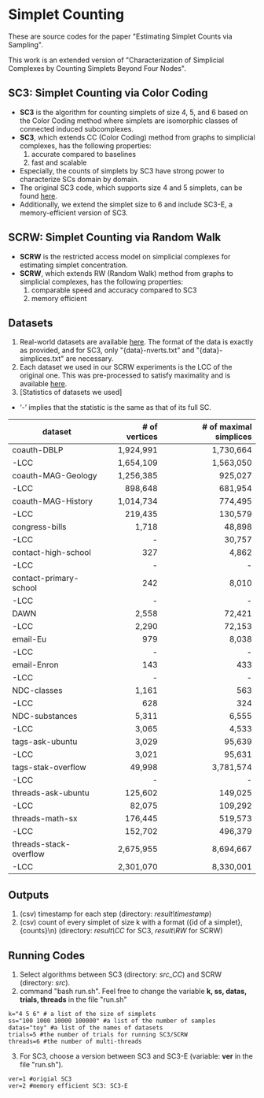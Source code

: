 # Simplet Counting

These are source codes for the paper "Estimating Simplet Counts via Sampling".

This work is an extended version of "Characterization of Simplicial Complexes by Counting Simplets Beyond Four Nodes".

## **SC3: Simplet Counting via Color Coding**
* **SC3** is the algorithm for counting simplets of size 4, 5, and 6 based on the Color Coding method where simplets are isomorphic classes of connected induced subcomplexes.
* **SC3**, which extends CC (Color Coding) method from graphs to simplicial complexes, has the following properties:
  1. accurate compared to baselines
  2. fast and scalable
* Especially, the counts of simplets by SC3 have strong power to characterize SCs domain by domain.
* The original SC3 code, which supports size 4 and 5 simplets, can be found [here](https://github.com/hhyy0401/SC3).
* Additionally, we extend the simplet size to 6 and include SC3-E, a memory-efficient version of SC3.

## **SCRW: Simplet Counting via Random Walk**
* **SCRW** is the restricted access model on simplicial complexes for estimating simplet concentration.
* **SCRW**, which extends RW (Random Walk) method from graphs to simplicial complexes, has the following properties:
  1. comparable speed and accuracy compared to SC3
  2. memory efficient

## Datasets 
1. Real-world datasets are available [here](https://www.cs.cornell.edu/~arb/data/). The format of the data is exactly as provided, and for SC3, only "{data}-nverts.txt" and "{data}-simplices.txt" are necessary.
2. Each dataset we used in our SCRW experiments is the LCC of the original one. This was pre-processed to satisfy maximality and is available [here](https://postechackr-my.sharepoint.com/personal/hhyy0401_postech_ac_kr/_layouts/15/onedrive.aspx?id=%2Fpersonal%2Fhhyy0401%5Fpostech%5Fac%5Fkr%2FDocuments%2F%EC%97%B0%EA%B5%AC%2D%EC%98%A8%EB%9D%BC%EC%9D%B8%2Fmaximal%5FLCC&ga=1).
3. [Statistics of datasets we used]
* ‘-’ implies that the statistic is the same as that of its full SC.
  
| dataset  | # of vertices | # of maximal simplices |
|----|---:|---:|
| coauth-DBLP | 1,924,991 | 1,730,664 |
|   -LCC | 1,654,109 | 1,563,050|
| coauth-MAG-Geology | 1,256,385 | 925,027 |
|   -LCC | 898,648 | 681,954 |
| coauth-MAG-History | 1,014,734 | 774,495 |
|   -LCC | 219,435 | 130,579 |
| congress-bills  | 1,718 | 48,898 |
|   -LCC | - | 30,757 |
| contact-high-school | 327 | 4,862 |
|   -LCC | - | - |
| contact-primary-school | 242 | 8,010 |
|   -LCC | - | - |
| DAWN  | 2,558 | 72,421 |
|   -LCC | 2,290 | 72,153 |
| email-Eu | 979 | 8,038 |
|   -LCC | - | - |
| email-Enron | 143 |433 |
|   -LCC | - | - |
| NDC-classes | 1,161 | 563 |
|   -LCC | 628 | 324 | 
| NDC-substances | 5,311 | 6,555 |
|   -LCC | 3,065 | 4,533 |  
| tags-ask-ubuntu | 3,029 | 95,639 |
|   -LCC | 3,021 | 95,631 |  
| tags-stak-overflow  | 49,998 |3,781,574 |
|   -LCC | - | - |
| threads-ask-ubuntu |125,602 | 149,025 |
|   -LCC | 82,075 | 109,292 |
| threads-math-sx  |  176,445 | 519,573  |
|   -LCC | 152,702 | 496,379 |
| threads-stack-overflow  | 2,675,955 | 8,694,667 |
|   -LCC | 2,301,070 | 8,330,001 |
  
## Outputs
1. (csv) timestamp for each step (directory: *result\timestamp*)
2. (csv) count of every simplet of size k with a format ({id of a simplet}, {counts}\n) (directory: *result\CC* for SC3, *result\RW* for SCRW)


## Running Codes
1. Select algorithms between SC3 (directory: *src_CC*) and SCRW (directory: *src*). 
2. command "bash run.sh". Feel free to change the variable **k, ss, datas, trials, threads** in the file "run.sh"
```
k="4 5 6" # a list of the size of simplets
ss="100 1000 10000 100000" #a list of the number of samples
datas="toy" #a list of the names of datasets
trials=5 #the number of trials for running SC3/SCRW
threads=6 #the number of multi-threads
```
3. For SC3, choose a version between SC3 and SC3-E (variable: **ver** in the file "run.sh").
```
ver=1 #origial SC3
ver=2 #memory efficient SC3: SC3-E
```
